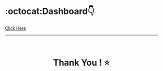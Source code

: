 # :octocat:Dashboard👇
[Click Here](https://github.com/beeplovsharma/Hotel-Booking-Dashboard-PowerBI-Project/blob/main/Hotels%20Booking%20Dashboard.pdf)

<hr />
<br />

# <div align="center">Thank You ! ⭐️</div>
